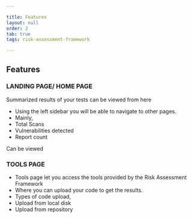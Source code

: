 ```yaml
---

title: Features
layout: null
order: 2
tab: true
tags: risk-assessment-framework

---
```


## Features

### LANDING PAGE/ HOME PAGE

Summarized results of your tests can be viewed from here
-   Using the left sidebar you will be able to navigate to other pages.
-   Mainly,
-   Total Scans
-   Vulnerabilities detected
-   Report count

Can be viewed

### TOOLS PAGE
-   Tools page let you access the tools provided by the Risk Assessment Framework
-   Where you can upload your code to get the results.
-   Types of code upload,
-   Upload from local disk
-   Upload from repository
